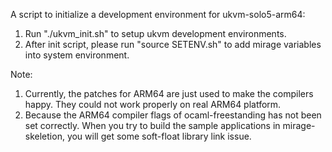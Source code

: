 A script to initialize a development environment for ukvm-solo5-arm64:
1. Run "./ukvm_init.sh" to setup ukvm development environments.
2. After init script, please run "source SETENV.sh" to add
   mirage variables into system environment.

Note:
1. Currently, the patches for ARM64 are just used to make the compilers
happy. They could not work properly on real ARM64 platform.
2. Because the ARM64 compiler flags of ocaml-freestanding has not been
set correctly. When you try to build the sample applications in mirage-skeletion,
you will get some soft-float library link issue.
 
